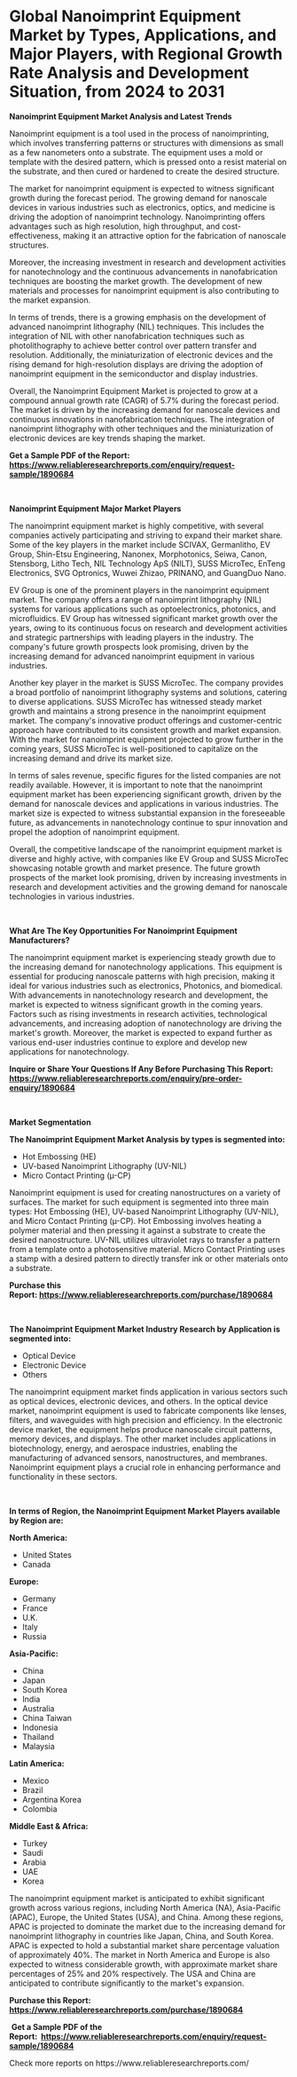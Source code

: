 <p><h1>Global Nanoimprint Equipment Market by Types, Applications, and Major Players, with Regional Growth Rate Analysis and Development Situation, from 2024 to 2031</h1></p><p><strong>Nanoimprint Equipment Market Analysis and Latest Trends</strong></p>
<p><p>Nanoimprint equipment is a tool used in the process of nanoimprinting, which involves transferring patterns or structures with dimensions as small as a few nanometers onto a substrate. The equipment uses a mold or template with the desired pattern, which is pressed onto a resist material on the substrate, and then cured or hardened to create the desired structure.</p><p>The market for nanoimprint equipment is expected to witness significant growth during the forecast period. The growing demand for nanoscale devices in various industries such as electronics, optics, and medicine is driving the adoption of nanoimprint technology. Nanoimprinting offers advantages such as high resolution, high throughput, and cost-effectiveness, making it an attractive option for the fabrication of nanoscale structures.</p><p>Moreover, the increasing investment in research and development activities for nanotechnology and the continuous advancements in nanofabrication techniques are boosting the market growth. The development of new materials and processes for nanoimprint equipment is also contributing to the market expansion.</p><p>In terms of trends, there is a growing emphasis on the development of advanced nanoimprint lithography (NIL) techniques. This includes the integration of NIL with other nanofabrication techniques such as photolithography to achieve better control over pattern transfer and resolution. Additionally, the miniaturization of electronic devices and the rising demand for high-resolution displays are driving the adoption of nanoimprint equipment in the semiconductor and display industries.</p><p>Overall, the Nanoimprint Equipment Market is projected to grow at a compound annual growth rate (CAGR) of 5.7% during the forecast period. The market is driven by the increasing demand for nanoscale devices and continuous innovations in nanofabrication techniques. The integration of nanoimprint lithography with other techniques and the miniaturization of electronic devices are key trends shaping the market.</p></p>
<p><strong>Get a Sample PDF of the Report:&nbsp; <a href="https://www.reliableresearchreports.com/enquiry/request-sample/1890684">https://www.reliableresearchreports.com/enquiry/request-sample/1890684</a></strong></p>
<p>&nbsp;</p>
<p><strong>Nanoimprint Equipment Major Market Players</strong></p>
<p><p>The nanoimprint equipment market is highly competitive, with several companies actively participating and striving to expand their market share. Some of the key players in the market include SCIVAX, Germanlitho, EV Group, Shin-Etsu Engineering, Nanonex, Morphotonics, Seiwa, Canon, Stensborg, Litho Tech, NIL Technology ApS (NILT), SUSS MicroTec, EnTeng Electronics, SVG Optronics, Wuwei Zhizao, PRINANO, and GuangDuo Nano.</p><p>EV Group is one of the prominent players in the nanoimprint equipment market. The company offers a range of nanoimprint lithography (NIL) systems for various applications such as optoelectronics, photonics, and microfluidics. EV Group has witnessed significant market growth over the years, owing to its continuous focus on research and development activities and strategic partnerships with leading players in the industry. The company's future growth prospects look promising, driven by the increasing demand for advanced nanoimprint equipment in various industries.</p><p>Another key player in the market is SUSS MicroTec. The company provides a broad portfolio of nanoimprint lithography systems and solutions, catering to diverse applications. SUSS MicroTec has witnessed steady market growth and maintains a strong presence in the nanoimprint equipment market. The company's innovative product offerings and customer-centric approach have contributed to its consistent growth and market expansion. With the market for nanoimprint equipment projected to grow further in the coming years, SUSS MicroTec is well-positioned to capitalize on the increasing demand and drive its market size.</p><p>In terms of sales revenue, specific figures for the listed companies are not readily available. However, it is important to note that the nanoimprint equipment market has been experiencing significant growth, driven by the demand for nanoscale devices and applications in various industries. The market size is expected to witness substantial expansion in the foreseeable future, as advancements in nanotechnology continue to spur innovation and propel the adoption of nanoimprint equipment.</p><p>Overall, the competitive landscape of the nanoimprint equipment market is diverse and highly active, with companies like EV Group and SUSS MicroTec showcasing notable growth and market presence. The future growth prospects of the market look promising, driven by increasing investments in research and development activities and the growing demand for nanoscale technologies in various industries.</p></p>
<p>&nbsp;</p>
<p><strong>What Are The Key Opportunities For Nanoimprint Equipment Manufacturers?</strong></p>
<p><p>The nanoimprint equipment market is experiencing steady growth due to the increasing demand for nanotechnology applications. This equipment is essential for producing nanoscale patterns with high precision, making it ideal for various industries such as electronics, Photonics, and biomedical. With advancements in nanotechnology research and development, the market is expected to witness significant growth in the coming years. Factors such as rising investments in research activities, technological advancements, and increasing adoption of nanotechnology are driving the market's growth. Moreover, the market is expected to expand further as various end-user industries continue to explore and develop new applications for nanotechnology.</p></p>
<p><strong>Inquire or Share Your Questions If Any Before Purchasing This Report: <a href="https://www.reliableresearchreports.com/enquiry/pre-order-enquiry/1890684">https://www.reliableresearchreports.com/enquiry/pre-order-enquiry/1890684</a></strong></p>
<p>&nbsp;</p>
<p><strong>Market Segmentation</strong></p>
<p><strong>The Nanoimprint Equipment Market Analysis by types is segmented into:</strong></p>
<p><ul><li>Hot Embossing (HE)</li><li>UV-based Nanoimprint Lithography (UV-NIL)</li><li>Micro Contact Printing (µ-CP)</li></ul></p>
<p><p>Nanoimprint equipment is used for creating nanostructures on a variety of surfaces. The market for such equipment is segmented into three main types: Hot Embossing (HE), UV-based Nanoimprint Lithography (UV-NIL), and Micro Contact Printing (µ-CP). Hot Embossing involves heating a polymer material and then pressing it against a substrate to create the desired nanostructure. UV-NIL utilizes ultraviolet rays to transfer a pattern from a template onto a photosensitive material. Micro Contact Printing uses a stamp with a desired pattern to directly transfer ink or other materials onto a substrate.</p></p>
<p><strong>Purchase this Report:&nbsp;<a href="https://www.reliableresearchreports.com/purchase/1890684">https://www.reliableresearchreports.com/purchase/1890684</a></strong></p>
<p>&nbsp;</p>
<p><strong>The Nanoimprint Equipment Market Industry Research by Application is segmented into:</strong></p>
<p><ul><li>Optical Device</li><li>Electronic Device</li><li>Others</li></ul></p>
<p><p>The nanoimprint equipment market finds application in various sectors such as optical devices, electronic devices, and others. In the optical device market, nanoimprint equipment is used to fabricate components like lenses, filters, and waveguides with high precision and efficiency. In the electronic device market, the equipment helps produce nanoscale circuit patterns, memory devices, and displays. The other market includes applications in biotechnology, energy, and aerospace industries, enabling the manufacturing of advanced sensors, nanostructures, and membranes. Nanoimprint equipment plays a crucial role in enhancing performance and functionality in these sectors.</p></p>
<p>&nbsp;</p>
<p><strong>In terms of Region, the Nanoimprint Equipment Market Players available by Region are:</strong></p>
<p>
    <p> <strong> North America: </strong>
        <ul>
            <li>United States</li>
            <li>Canada</li>
        </ul>
        </p> 
    <p> <strong> Europe: </strong>
        <ul>
            <li>Germany</li>
            <li>France</li>
            <li>U.K.</li>
            <li>Italy</li>
            <li>Russia</li>
        </ul>
        </p> 
    <p> <strong> Asia-Pacific: </strong>
        <ul>
            <li>China</li>
            <li>Japan</li>
            <li>South Korea</li>
            <li>India</li>
            <li>Australia</li>
            <li>China Taiwan</li>
            <li>Indonesia</li>
            <li>Thailand</li>
            <li>Malaysia</li>
        </ul>
        </p> 
    <p> <strong> Latin America: </strong>
        <ul>
            <li>Mexico</li>
            <li>Brazil</li>
            <li>Argentina Korea</li>
            <li>Colombia</li>
        </ul>
        </p> 
    <p> <strong> Middle East & Africa: </strong>
        <ul>
            <li>Turkey</li>
            <li>Saudi</li>
            <li>Arabia</li>
            <li>UAE</li>
            <li>Korea</li>
        </ul>
    </p>
    </p>
<p><p>The nanoimprint equipment market is anticipated to exhibit significant growth across various regions, including North America (NA), Asia-Pacific (APAC), Europe, the United States (USA), and China. Among these regions, APAC is projected to dominate the market due to the increasing demand for nanoimprint lithography in countries like Japan, China, and South Korea. APAC is expected to hold a substantial market share percentage valuation of approximately 40%. The market in North America and Europe is also expected to witness considerable growth, with approximate market share percentages of 25% and 20% respectively. The USA and China are anticipated to contribute significantly to the market's expansion.</p></p>
<p><strong>Purchase this Report: <a href="https://www.reliableresearchreports.com/purchase/1890684">https://www.reliableresearchreports.com/purchase/1890684</a></strong></p>
<p>&nbsp;<strong>Get a Sample PDF of the Report:&nbsp;&nbsp;<a href="https://www.reliableresearchreports.com/enquiry/request-sample/1890684">https://www.reliableresearchreports.com/enquiry/request-sample/1890684</a></strong></p>
<p><strong></strong></p>
<p>Check more reports on https://www.reliableresearchreports.com/</p>